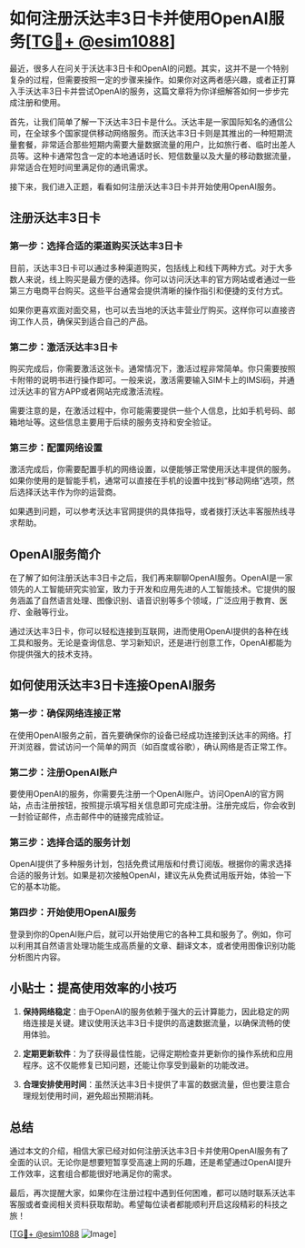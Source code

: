 # 如何注册沃达丰3日卡并使用OpenAI服务[[TG💪+ @esim1088](https://t.me/s/esim1088)]

最近，很多人在问关于沃达丰3日卡和OpenAI的问题。其实，这并不是一个特别复杂的过程，但需要按照一定的步骤来操作。如果你对这两者感兴趣，或者正打算入手沃达丰3日卡并尝试OpenAI的服务，这篇文章将为你详细解答如何一步步完成注册和使用。

首先，让我们简单了解一下沃达丰3日卡是什么。沃达丰是一家国际知名的通信公司，在全球多个国家提供移动网络服务。而沃达丰3日卡则是其推出的一种短期流量套餐，非常适合那些短期内需要大量数据流量的用户，比如旅行者、临时出差人员等。这种卡通常包含一定的本地通话时长、短信数量以及大量的移动数据流量，非常适合在短时间里满足你的通讯需求。

接下来，我们进入正题，看看如何注册沃达丰3日卡并开始使用OpenAI服务。

## 注册沃达丰3日卡

### 第一步：选择合适的渠道购买沃达丰3日卡

目前，沃达丰3日卡可以通过多种渠道购买，包括线上和线下两种方式。对于大多数人来说，线上购买是最方便的选择。你可以访问沃达丰的官方网站或者通过一些第三方电商平台购买。这些平台通常会提供清晰的操作指引和便捷的支付方式。

如果你更喜欢面对面交易，也可以去当地的沃达丰营业厅购买。这样你可以直接咨询工作人员，确保买到适合自己的产品。

### 第二步：激活沃达丰3日卡

购买完成后，你需要激活这张卡。通常情况下，激活过程非常简单。你只需要按照卡附带的说明书进行操作即可。一般来说，激活需要输入SIM卡上的IMSI码，并通过沃达丰的官方APP或者网站完成激活流程。

需要注意的是，在激活过程中，你可能需要提供一些个人信息，比如手机号码、邮箱地址等。这些信息主要用于后续的服务支持和安全验证。

### 第三步：配置网络设置

激活完成后，你需要配置手机的网络设置，以便能够正常使用沃达丰提供的服务。如果你使用的是智能手机，通常可以直接在手机的设置中找到“移动网络”选项，然后选择沃达丰作为你的运营商。

如果遇到问题，可以参考沃达丰官网提供的具体指导，或者拨打沃达丰客服热线寻求帮助。

## OpenAI服务简介

在了解了如何注册沃达丰3日卡之后，我们再来聊聊OpenAI服务。OpenAI是一家领先的人工智能研究实验室，致力于开发和应用先进的人工智能技术。它提供的服务涵盖了自然语言处理、图像识别、语音识别等多个领域，广泛应用于教育、医疗、金融等行业。

通过沃达丰3日卡，你可以轻松连接到互联网，进而使用OpenAI提供的各种在线工具和服务。无论是查询信息、学习新知识，还是进行创意工作，OpenAI都能为你提供强大的技术支持。

## 如何使用沃达丰3日卡连接OpenAI服务

### 第一步：确保网络连接正常

在使用OpenAI服务之前，首先要确保你的设备已经成功连接到沃达丰的网络。打开浏览器，尝试访问一个简单的网页（如百度或谷歌），确认网络是否正常工作。

### 第二步：注册OpenAI账户

要使用OpenAI的服务，你需要先注册一个OpenAI账户。访问OpenAI的官方网站，点击注册按钮，按照提示填写相关信息即可完成注册。注册完成后，你会收到一封验证邮件，点击邮件中的链接完成验证。

### 第三步：选择合适的服务计划

OpenAI提供了多种服务计划，包括免费试用版和付费订阅版。根据你的需求选择合适的服务计划。如果是初次接触OpenAI，建议先从免费试用版开始，体验一下它的基本功能。

### 第四步：开始使用OpenAI服务

登录到你的OpenAI账户后，就可以开始使用它的各种工具和服务了。例如，你可以利用其自然语言处理功能生成高质量的文章、翻译文本，或者使用图像识别功能分析图片内容。

## 小贴士：提高使用效率的小技巧

1. **保持网络稳定**：由于OpenAI的服务依赖于强大的云计算能力，因此稳定的网络连接是关键。建议使用沃达丰3日卡提供的高速数据流量，以确保流畅的使用体验。
   
2. **定期更新软件**：为了获得最佳性能，记得定期检查并更新你的操作系统和应用程序。这不仅能修复已知问题，还能让你享受到最新的功能改进。

3. **合理安排使用时间**：虽然沃达丰3日卡提供了丰富的数据流量，但也要注意合理规划使用时间，避免超出预期消耗。

## 总结

通过本文的介绍，相信大家已经对如何注册沃达丰3日卡并使用OpenAI服务有了全面的认识。无论你是想要短暂享受高速上网的乐趣，还是希望通过OpenAI提升工作效率，这套组合都能很好地满足你的需求。

最后，再次提醒大家，如果你在注册过程中遇到任何困难，都可以随时联系沃达丰客服或者查阅相关资料获取帮助。希望每位读者都能顺利开启这段精彩的科技之旅！

[[TG💪+ @esim1088](https://t.me/s/esim1088) ![Image](https://i.postimg.cc/4NQfJmqS/Snipaste-2025-05-13-00-14-12.png)]